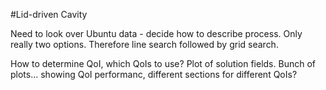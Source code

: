 #Lid-driven Cavity

Need to look over Ubuntu data - decide how to describe process. Only really two options. Therefore line search followed by grid search. 

How to determine QoI, which QoIs to use? Plot of solution fields. Bunch of plots... showing QoI performanc, different sections for different QoIs?  
